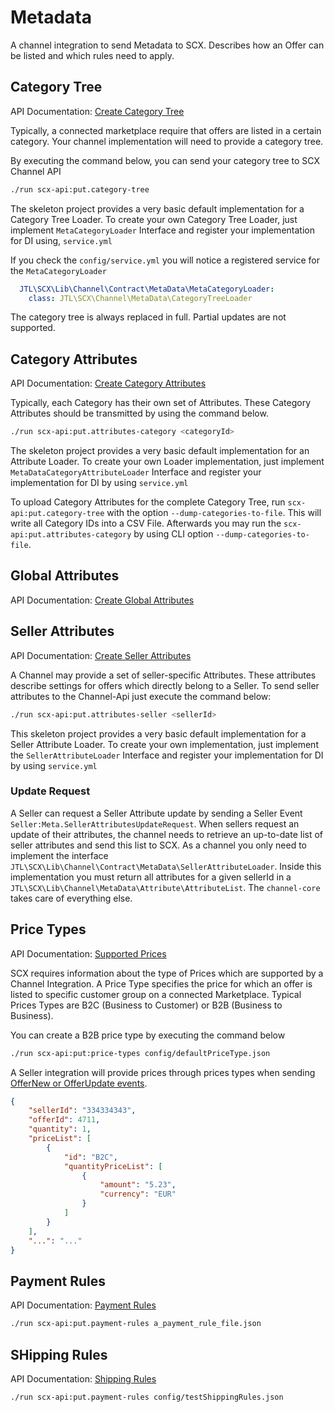 # Metadata

A channel integration to send Metadata to SCX. Describes how an Offer can be listed and which rules need to apply.
 
## Category Tree

API Documentation: [Create Category Tree](https://scx-sandbox.ui.jtl-software.com/docs/api_channel.html#operation/CreateChannelCategoryTree)

Typically, a connected marketplace require that offers are listed in a certain category. Your channel implementation will 
need to provide a category tree. 

By executing the command below, you can send your category tree to SCX Channel API

````bash
./run scx-api:put.category-tree
````

The skeleton project provides a very basic default implementation for a Category Tree Loader. To create your own 
Category Tree Loader, just implement `MetaCategoryLoader` Interface and register your implementation for DI 
using, `service.yml` 

If you check the `config/service.yml` you will notice a registered service for the `MetaCategoryLoader`

````yaml
  JTL\SCX\Lib\Channel\Contract\MetaData\MetaCategoryLoader:
    class: JTL\SCX\Channel\MetaData\CategoryTreeLoader
````

The category tree is always replaced in full. Partial updates are not supported.

## Category Attributes

API Documentation: [Create Category Attributes](https://scx-sandbox.ui.jtl-software.com/docs/api_channel.html#operation/CreateCategoryAttributes)

Typically, each Category has their own set of Attributes. These Category Attributes should be transmitted by using the command 
below.  

````bash
./run scx-api:put.attributes-category <categoryId>
````

The skeleton project provides a very basic default implementation for an Attribute Loader. To create your own 
Loader implementation, just implement `MetaDataCategoryAttributeLoader` Interface and register your implementation 
for DI by using `service.yml` 

To upload Category Attributes for the complete Category Tree, run `scx-api:put.category-tree` with the option 
`--dump-categories-to-file`. This will write all Category IDs into a CSV File. Afterwards you may run 
the `scx-api:put.attributes-category` by using CLI option `--dump-categories-to-file`. 

## Global Attributes

API Documentation: [Create Global Attributes](https://scx-sandbox.ui.jtl-software.com/docs/api_channel.html#operation/CreateGlobalAttributes)

## Seller Attributes

API Documentation: [Create Seller Attributes](https://scx-sandbox.ui.jtl-software.com/docs/api_channel.html#operation/CreateSellerAttributes)

A Channel may provide a set of seller-specific Attributes. These attributes describe settings for offers which
directly belong to a Seller. To send seller attributes to the Channel-Api just execute the command below:

````bash
./run scx-api:put.attributes-seller <sellerId>
````

This skeleton project provides a very basic default implementation for a Seller Attribute Loader. To create your own
implementation, just implement the `SellerAttributeLoader` Interface and register your implementation for DI by using `service.yml`
### Update Request

A Seller can request a Seller Attribute update by sending a Seller Event `Seller:Meta.SellerAttributesUpdateRequest`.
When sellers request an update of their attributes, the channel needs to retrieve an up-to-date list of seller attributes
and send this list to SCX. As a channel you only need to implement the interface `JTL\SCX\Lib\Channel\Contract\MetaData\SellerAttributeLoader`.
Inside this implementation you must return all attributes for a given sellerId in a `JTL\SCX\Lib\Channel\MetaData\Attribute\AttributeList`.
The `channel-core` takes care of everything else.

## Price Types

API Documentation: [Supported Prices](https://scx-sandbox.ui.jtl-software.com/docs/api_channel.html#tag/Supported-Prices)

SCX requires information about the type of Prices which are supported by a Channel Integration. A Price Type specifies the price 
for which an offer is listed to specific customer group on a connected Marketplace. Typical Prices Types are 
B2C (Business to Customer) or B2B (Business to Business).

You can create a B2B price type by executing the command below

````bash
./run scx-api:put:price-types config/defaultPriceType.json
````

A Seller integration will provide prices through prices types when sending 
[OfferNew or OfferUpdate events](https://scx-sandbox.ui.jtl-software.com/docs/api_channel.html#operation/GetEvents). 

````json
{
    "sellerId": "334334343",
    "offerId": 4711,
    "quantity": 1,
    "priceList": [
        {
            "id": "B2C",
            "quantityPriceList": [
                {
                    "amount": "5.23",
                    "currency": "EUR"
                }
            ]
        }
    ],
    "...": "..."
}
````

## Payment Rules

API Documentation: [Payment Rules](https://scx-sandbox.ui.jtl-software.com/docs/api_channel.html#operation/PutPaymentRules)

````bash
./run scx-api:put.payment-rules a_payment_rule_file.json
````
 
## SHipping Rules

API Documentation: [Shipping Rules](https://scx-sandbox.ui.jtl-software.com/docs/api_channel.html#operation/PutShippingRules)

````bash
./run scx-api:put.payment-rules config/testShippingRules.json
````
